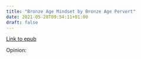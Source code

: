```yaml
---
title: "Bronze Age Mindset by Bronze Age Pervert"
date: 2021-05-28T09:54:11+01:00
draft: false
---
```


[Link to epub](/rdk_website/books/bronze_age_mindset.epub)

Opinion: